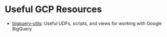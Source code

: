 # Useful GCP Resources

- [bigquery-utils](https://github.com/GoogleCloudPlatform/bigquery-utils): Useful UDFs, scripts, and views for working with Google BigQuery
